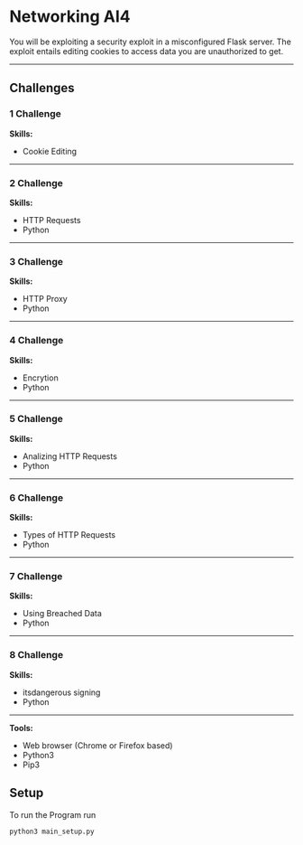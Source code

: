 # Networking AI4

You will be exploiting a security exploit in a misconfigured Flask server. The exploit entails editing cookies to access data you are unauthorized to get.

---

## Challenges

### 1 Challenge

**Skills:**
- Cookie Editing

---

### 2 Challenge

**Skills:**
- HTTP Requests
- Python

---

### 3 Challenge

**Skills:**
- HTTP Proxy
- Python

---

### 4 Challenge

**Skills:**
- Encrytion
- Python

---

### 5 Challenge

**Skills:**
- Analizing HTTP Requests
- Python

---

### 6 Challenge

**Skills:**
- Types of HTTP Requests
- Python

---

### 7 Challenge

**Skills:**
- Using Breached Data
- Python

---

### 8 Challenge

**Skills:**
- itsdangerous signing
- Python

---

**Tools:**
- Web browser (Chrome or Firefox based)
- Python3
- Pip3

## Setup

To run the Program run 

```
python3 main_setup.py
```